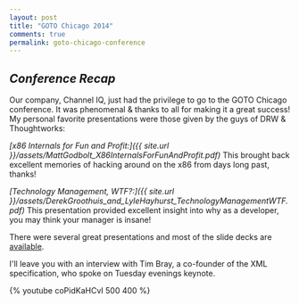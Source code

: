 ```yaml
---
layout: post
title: "GOTO Chicago 2014"
comments: true
permalink: goto-chicago-conference
---
```

*Conference Recap*
-----

Our company, Channel IQ, just had the privilege to go to the GOTO Chicago
conference.  It was phenomenal & thanks to all for making it a great success!  My
personal favorite presentations were those given by the guys of DRW & Thoughtworks:

*[x86 Internals for Fun and Profit:]({{ site.url }}/assets/MattGodbolt_X86InternalsForFunAndProfit.pdf)*
This brought back excellent memories of hacking around on the x86 from days long past, thanks!

*[Technology Management, WTF?:]({{ site.url }}/assets/DerekGroothuis_and_LyleHayhurst_TechnologyManagementWTF.pdf)*
This presentation provided excellent insight into why as a developer, you may
think your manager is insane!

There were several great presentations and most of the slide decks are [available](http://gotocon.com/chicago-2014/schedule/index.jsp).

I'll leave you with an interview with Tim Bray, a co-founder of the XML specification, who
spoke on Tuesday evenings keynote.

{% youtube coPidKaHCvI 500 400 %}
